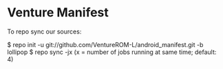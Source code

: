 Venture Manifest
================

To repo sync our sources:

$ repo init -u git://github.com/VentureROM-L/android_manifest.git -b lollipop
$ repo sync -jx (x = number of jobs running at same time; default: 4)
